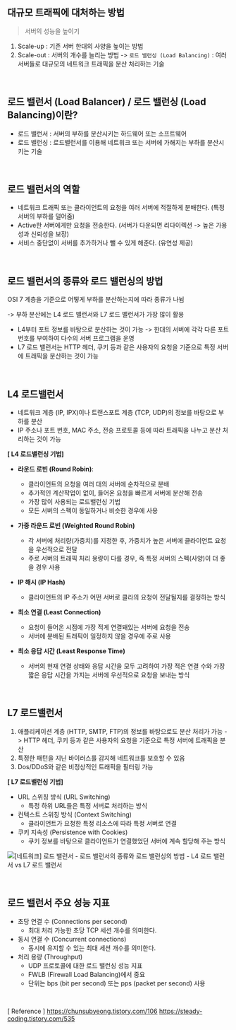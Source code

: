 ## 대규모 트래픽에 대처하는 방법
 
> 서버의 성능을 높이기 
1. Scale-up : 기존  서버 한대의 사양을 높이는 방법
2. Scale-out : 서버의 개수를 늘리는 방법 
	-> `로드 밸런싱 (Load Balancing)` : 여러 서버들로 대규모의 네트워크 트래픽을 분산 처리하는 기술

<br>

## 로드 밸런서 (Load Balancer) / 로드 밸런싱 (Load Balancing)이란?
- 로드 밸런서 : 서버의 부하를 분산시키는 하드웨어 또는 소프트웨어
- 로드 밸런싱 : 로드밸런서를 이용해 네트워크 또는 서버에 가해지는 부하를 분산시키는 기술 

<br>

## 로드 밸런서의 역할

-   네트워크 트래픽 또는 클라이언트의 요청을 여러 서버에 적절하게 분배한다. (특정 서버의 부하를 덜어줌)
-   Active한 서버에게만 요청을 전송한다. (서버가 다운되면 리다이렉션 -> 높은 가용성과 신뢰성을 보장)
-   서비스 중단없이 서버를 추가하거나 뺄 수 있게 해준다. (유연성 제공)

<br>

## 로드 밸런서의 종류와 로드 밸런싱의 방법

OSI 7 계층을 기준으로 어떻게 부하를 분산하는지에 따라 종류가 나뉨

-> 부하 분산에는 L4 로드 밸런서와 L7 로드 밸런서가 가장 많이 활용
-  L4부터 포트 정보를 바탕으로 분산하는 것이 가능 -> 한대의 서버에 각각 다른 포트 번호를 부여하여 다수의 서버 프로그램을 운영
-  L7 로드 밸런서는 HTTP 헤더, 쿠키 등과 같은 사용자의 요청을 기준으로 특정 서버에 트래픽을 분산하는 것이 가능


<br>

## L4 로드밸런서

- 네트워크 계층 (IP, IPX)이나 트랜스포트 계층 (TCP, UDP)의 정보를 바탕으로 부하를 분산
- IP 주소나 포트 번호, MAC 주소, 전송 프로토콜 등에 따라 트래픽을 나누고 분산 처리하는 것이 가능

 **[ L4 로드밸런싱 기법]** 
-   **라운드 로빈 (Round Robin)**: 
	- 클라이언트의 요청을 여러 대의 서버에 순차적으로 분배 
	- 추가적인 계산작업이 없이, 들어온 요청을 빠르게 서버에 분산해 전송	
	- 가장 많이 사용되는 로드밸런싱 기법
	- 모든 서버의 스펙이 동일하거나 비슷한 경우에 사용
      
    
-   **가중 라운드 로빈 (Weighted Round Robin)**  
    - 각 서버에 처리량(가중치)를 지정한 후, 가중치가 높은 서버에 클라이언트 요청을 우선적으로 전달
    - 주로 서버의 트래픽 처리 용량이 다를 경우, 즉 특정 서버의 스펙(사양)이 더 좋을 경우 사용
    
-   **IP 해시 (IP Hash)**  
    - 클라이언트의 IP 주소가 어떤 서버로 클라의 요청이 전달될지를 결정하는 방식
      
    
-   **최소 연결 (Least Connection)**  
    - 요청이 들어온 시점에 가장 적게 연결돼있는 서버에 요청을 전송
    - 서버에 분배된 트래픽이 일정하지 않을 경우에 주로 사용
      
    
-   **최소 응답 시간 (Least Response Time)**  
    - 서버의 현재 연결 상태와 응답 시간을 모두 고려하여 가장 적은 연결 수와 가장 짧은 응답 시간을 가지는 서버에 우선적으로 요청을 보내는 방식


<br>

## L7 로드밸런서

1. 애플리케이션 계층 (HTTP, SMTP, FTP)의 정보를 바탕으로도 분산 처리가 가능
-> HTTP 헤더, 쿠키 등과 같은 사용자의 요청을 기준으로 특정 서버에 트래픽을 분산
2. 특정한 패턴을 지닌 바이러스를 감지해 네트워크를 보호할 수 있음
3.  Dos/DDoS와 같은 비정상적인 트래픽을 필터링 가능


 **[ L7 로드밸런싱 기법]** 
-   URL 스위칭 방식 (URL Switching)
    -  특정 하위 URL들은 특정 서버로 처리하는 방식
-   컨텍스트 스위칭 방식 (Context Switching)
    -   클라이언트가 요청한 특정 리소스에 따라 특정 서버로 연결
-   쿠키 지속성 (Persistence with Cookies)
    -   쿠키 정보를 바탕으로 클라이언트가 연결했었던 서버에 계속 할당해 주는 방식

![[네트워크] 로드 밸런서 - 로드 밸런서의 종류와 로드 밸런싱의 방법 - L4 로드 밸런서 vs L7 로드 밸런서](https://blog.kakaocdn.net/dn/b9k0IW/btrnJd9R5lo/O2rYCnkgEuLer5vmkpkz41/img.png)

<br>


## 로드 밸런서 주요 성능 지표

-   초당 연결 수 (Connections per second)
    -   최대 처리 가능한 초당 TCP 세션 개수를 의미한다.
-   동시 연결 수 (Concurrent connections)
    -   동시에 유지할 수 있는 최대 세션 개수를 의미한다.
-   처리 용량 (Throughput)
    -   UDP 프로토콜에 대한 로드 밸런싱 성능 지표
    -   FWLB (Firewall Load Balancing)에서 중요
    -   단위는 bps (bit per second) 또는 pps (packet per second) 사용

<br>

[ Reference ] 
https://chunsubyeong.tistory.com/106
https://steady-coding.tistory.com/535